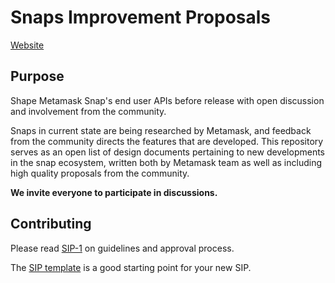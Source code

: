 # Snaps Improvement Proposals

[Website](https://metamask.github.io/SIPs)

## Purpose

Shape Metamask Snap's end user APIs before release with open discussion and involvement from the community.

Snaps in current state are being researched by Metamask, and feedback from the community directs the features that are developed. This repository serves as an open list of design documents pertaining to new developments in the snap ecosystem, written both by Metamask team as well as including high quality proposals from the community.

**We invite everyone to participate in discussions.**

## Contributing

Please read [SIP-1](./SIPS/sip-1.md) on guidelines and approval process.

The [SIP template](./sip-template.md) is a good starting point for your new SIP.
